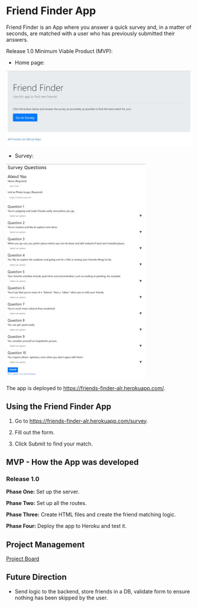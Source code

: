 <h1>Friend Finder App</h1>

Friend Finder is an App where you answer a quick survey and, in a matter of seconds, are matched with a user who has previously submitted their answers.

Release 1.0 Minimum Viable Product (MVP):

* Home page:

![Homepage](app/public/images/homepage.jpg)

* Survey:

![Survey](app/public/images/surveypage.jpg)

The app is deployed to https://friends-finder-alr.herokuapp.com/.


<h2>Using the Friend Finder App</h2>

1. Go to https://friends-finder-alr.herokuapp.com/survey.

2. Fill out the form.

3. Click Submit to find your match.


<h2>MVP - How the App was developed</h2>

<h3>Release 1.0</h3>

**Phase One:** Set up the server.

**Phase Two:** Set up all the routes.

**Phase Three:** Create HTML files and create the friend matching logic.

**Phase Four:** Deploy the app to Heroku and test it.


<h2>Project Management</h2>

[Project Board](https://github.com/amandalragone/FriendFinder/projects/1)



<h2>Future Direction</h2>

- Send logic to the backend, store friends in a DB, validate form to ensure nothing has been skipped by the user.